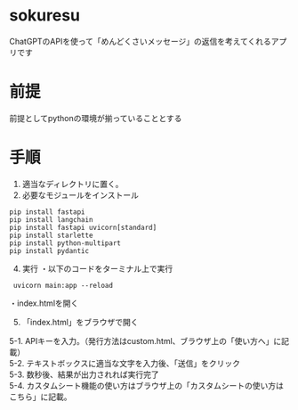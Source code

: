 # sokuresu
ChatGPTのAPIを使って「めんどくさいメッセージ」の返信を考えてくれるアプリです

# 前提
前提としてpythonの環境が揃っていることとする

# 手順
1. 適当なディレクトリに置く。
2. 必要なモジュールをインストール
```
pip install fastapi
pip install langchain
pip install fastapi uvicorn[standard]
pip install starlette
pip install python-multipart
pip install pydantic
```

4. 実行
・以下のコードをターミナル上で実行
```
 uvicorn main:app --reload
```
・index.htmlを開く


5. 「index.html」をブラウザで開く 

5-1. APIキーを入力。（発行方法はcustom.html、ブラウザ上の「使い方へ」に記載）<br>
5-2. テキストボックスに適当な文字を入力後、「送信」をクリック  <br>
5-3. 数秒後、結果が出力されれば実行完了<br>
5-4. カスタムシート機能の使い方はブラウザ上の「カスタムシートの使い方はこちら」に記載。<br>
